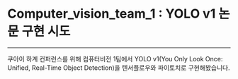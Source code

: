 # Computer_vision_team_1 : YOLO v1 논문 구현 시도
---


쿠아이 하계 컨퍼런스를 위해 컴퓨터비전 1팀에서 YOLO v1(You Only Look Once: Unified, Real-Time Object Detection)을 텐서플로우와 파이토치로 구현해봤습니다.
